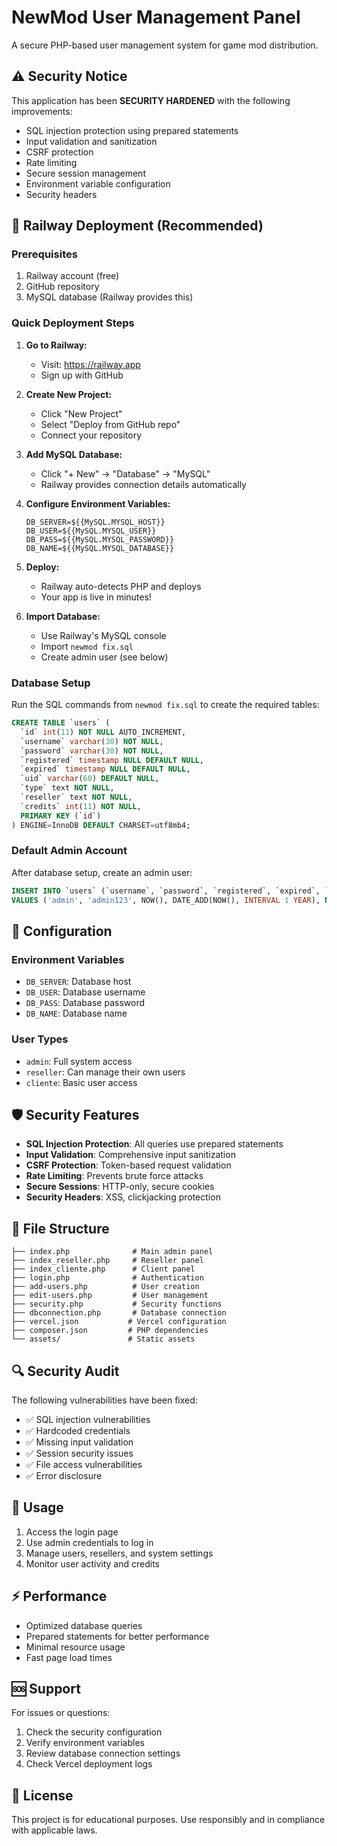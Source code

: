 # NewMod User Management Panel

A secure PHP-based user management system for game mod distribution.

## ⚠️ Security Notice

This application has been **SECURITY HARDENED** with the following improvements:
- SQL injection protection using prepared statements
- Input validation and sanitization
- CSRF protection
- Rate limiting
- Secure session management
- Environment variable configuration
- Security headers

## 🚀 Railway Deployment (Recommended)

### Prerequisites
1. Railway account (free)
2. GitHub repository
3. MySQL database (Railway provides this)

### Quick Deployment Steps

1. **Go to Railway:**
   - Visit: https://railway.app
   - Sign up with GitHub

2. **Create New Project:**
   - Click "New Project"
   - Select "Deploy from GitHub repo"
   - Connect your repository

3. **Add MySQL Database:**
   - Click "+ New" → "Database" → "MySQL"
   - Railway provides connection details automatically

4. **Configure Environment Variables:**
   ```
   DB_SERVER=${{MySQL.MYSQL_HOST}}
   DB_USER=${{MySQL.MYSQL_USER}}
   DB_PASS=${{MySQL.MYSQL_PASSWORD}}
   DB_NAME=${{MySQL.MYSQL_DATABASE}}
   ```

5. **Deploy:**
   - Railway auto-detects PHP and deploys
   - Your app is live in minutes!

6. **Import Database:**
   - Use Railway's MySQL console
   - Import `newmod fix.sql`
   - Create admin user (see below)

### Database Setup

Run the SQL commands from `newmod fix.sql` to create the required tables:

```sql
CREATE TABLE `users` (
  `id` int(11) NOT NULL AUTO_INCREMENT,
  `username` varchar(30) NOT NULL,
  `password` varchar(30) NOT NULL,
  `registered` timestamp NULL DEFAULT NULL,
  `expired` timestamp NULL DEFAULT NULL,
  `uid` varchar(60) DEFAULT NULL,
  `type` text NOT NULL,
  `reseller` text NOT NULL,
  `credits` int(11) NOT NULL,
  PRIMARY KEY (`id`)
) ENGINE=InnoDB DEFAULT CHARSET=utf8mb4;
```

### Default Admin Account

After database setup, create an admin user:
```sql
INSERT INTO `users` (`username`, `password`, `registered`, `expired`, `uid`, `type`, `reseller`, `credits`) 
VALUES ('admin', 'admin123', NOW(), DATE_ADD(NOW(), INTERVAL 1 YEAR), NULL, 'admin', '', 100000);
```

## 🔧 Configuration

### Environment Variables
- `DB_SERVER`: Database host
- `DB_USER`: Database username  
- `DB_PASS`: Database password
- `DB_NAME`: Database name

### User Types
- `admin`: Full system access
- `reseller`: Can manage their own users
- `cliente`: Basic user access

## 🛡️ Security Features

- **SQL Injection Protection**: All queries use prepared statements
- **Input Validation**: Comprehensive input sanitization
- **CSRF Protection**: Token-based request validation
- **Rate Limiting**: Prevents brute force attacks
- **Secure Sessions**: HTTP-only, secure cookies
- **Security Headers**: XSS, clickjacking protection

## 📁 File Structure

```
├── index.php              # Main admin panel
├── index_reseller.php     # Reseller panel
├── index_cliente.php      # Client panel
├── login.php              # Authentication
├── add-users.php          # User creation
├── edit-users.php         # User management
├── security.php           # Security functions
├── dbconnection.php       # Database connection
├── vercel.json           # Vercel configuration
├── composer.json         # PHP dependencies
└── assets/               # Static assets
```

## 🔍 Security Audit

The following vulnerabilities have been fixed:
- ✅ SQL injection vulnerabilities
- ✅ Hardcoded credentials
- ✅ Missing input validation
- ✅ Session security issues
- ✅ File access vulnerabilities
- ✅ Error disclosure

## 📝 Usage

1. Access the login page
2. Use admin credentials to log in
3. Manage users, resellers, and system settings
4. Monitor user activity and credits

## ⚡ Performance

- Optimized database queries
- Prepared statements for better performance
- Minimal resource usage
- Fast page load times

## 🆘 Support

For issues or questions:
1. Check the security configuration
2. Verify environment variables
3. Review database connection settings
4. Check Vercel deployment logs

## 📄 License

This project is for educational purposes. Use responsibly and in compliance with applicable laws.

